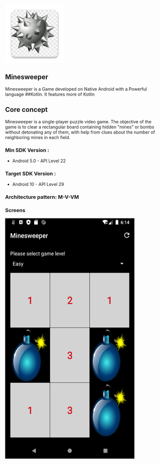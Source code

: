 <img src="https://github.com/vijimscse/Minesweeper/blob/master/app/src/main/res/mipmap-xxxhdpi/ic_launcher.png" title="Minesweeper">

## Minesweeper

Minesweeper is a Game developed on Native Android with a Powerful language ##Kotlin. It features more of Kotlin

## Core concept 
Minesweeper is a single-player puzzle video game. The objective of the game is to clear a rectangular board containing hidden "mines" or bombs without detonating any of them, with help from clues about the number of neighboring mines in each field. 

### Min SDK Version : 
 - Android 5.0 - API Level 22
### Target SDK Version : 
 - Android 10 - API Level 29

### Architecture pattern: M-V-VM

### Screens
<img src="https://github.com/vijimscse/Minesweeper/blob/master/screenshots/Screenshot.png" width=420 height=780 title="home">

